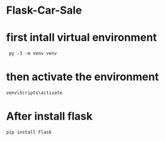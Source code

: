 # Flask-Car-Sale


# first intall virtual environment
    
     py -3 -m venv venv

 # then activate the environment

    venv\Scripts\activate

# After install flask

    pip install Flask